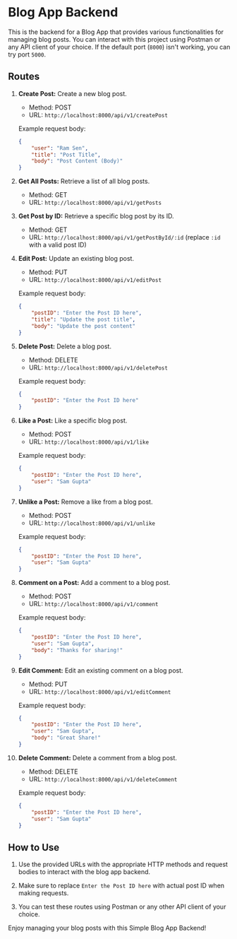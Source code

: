 # Blog App Backend

This is the backend for a Blog App that provides various functionalities for managing blog posts. You can interact with this project using Postman or any API client of your choice. If the default port (`8000`) isn't working, you can try port `5000`.

## Routes

1. **Create Post:** Create a new blog post.

    - Method: POST
    - URL: `http://localhost:8000/api/v1/createPost`

    Example request body:

    ```json
    {
        "user": "Ram Sen",
        "title": "Post Title",
        "body": "Post Content (Body)"
    }
    ```

2. **Get All Posts:** Retrieve a list of all blog posts.

    - Method: GET
    - URL: `http://localhost:8000/api/v1/getPosts`

3. **Get Post by ID:** Retrieve a specific blog post by its ID.

    - Method: GET
    - URL: `http://localhost:8000/api/v1/getPostById/:id`
     (replace `:id` with a valid post ID)

4. **Edit Post:** Update an existing blog post.

    - Method: PUT
    - URL: `http://localhost:8000/api/v1/editPost`

    Example request body:

    ```json
    {
        "postID": "Enter the Post ID here",
        "title": "Update the post title",
        "body": "Update the post content"
    }
    ```

5. **Delete Post:** Delete a blog post.

    - Method: DELETE
    - URL: `http://localhost:8000/api/v1/deletePost`

    Example request body:

    ```json
    {
        "postID": "Enter the Post ID here"
    }
    ```

6. **Like a Post:** Like a specific blog post.

    - Method: POST
    - URL: `http://localhost:8000/api/v1/like`

    Example request body:

    ```json
    {
        "postID": "Enter the Post ID here",
        "user": "Sam Gupta"
    }
    ```

7. **Unlike a Post:** Remove a like from a blog post.

    - Method: POST
    - URL: `http://localhost:8000/api/v1/unlike`

    Example request body:

    ```json
    {
        "postID": "Enter the Post ID here",
        "user": "Sam Gupta"
    }
    ```

8. **Comment on a Post:** Add a comment to a blog post.

    - Method: POST
    - URL: `http://localhost:8000/api/v1/comment`

    Example request body:

    ```json
    {
        "postID": "Enter the Post ID here",
        "user": "Sam Gupta",
        "body": "Thanks for sharing!"
    }
    ```

9. **Edit Comment:** Edit an existing comment on a blog post.

    - Method: PUT
    - URL: `http://localhost:8000/api/v1/editComment`

    Example request body:

    ```json
    {
        "postID": "Enter the Post ID here",
        "user": "Sam Gupta",
        "body": "Great Share!"
    }
    ```

10. **Delete Comment:** Delete a comment from a blog post.

    - Method: DELETE
    - URL: `http://localhost:8000/api/v1/deleteComment`

    Example request body:

    ```json
    {
        "postID": "Enter the Post ID here",
        "user": "Sam Gupta"
    }
    ```

## How to Use

1. Use the provided URLs with the appropriate HTTP methods and request bodies to interact with the blog app backend.

2. Make sure to replace `Enter the Post ID here` with actual post ID when making requests.

3. You can test these routes using Postman or any other API client of your choice.

Enjoy managing your blog posts with this Simple Blog App Backend!